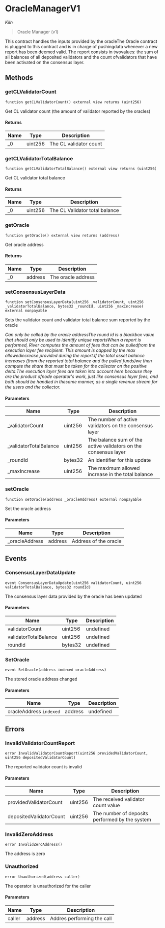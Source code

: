 # OracleManagerV1

*Kiln*

> Oracle Manager (v1)

This contract handles the inputs provided by the oracleThe Oracle contract is plugged to this contract and is in charge of pushingdata whenever a new report has been deemed valid. The report consists in twovalues: the sum of all balances of all deposited validators and the count ofvalidators that have been activated on the consensus layer.



## Methods

### getCLValidatorCount

```solidity
function getCLValidatorCount() external view returns (uint256)
```

Get CL validator count (the amount of validator reported by the oracles)




#### Returns

| Name | Type | Description |
|---|---|---|
| _0 | uint256 | The CL validator count |

### getCLValidatorTotalBalance

```solidity
function getCLValidatorTotalBalance() external view returns (uint256)
```

Get CL validator total balance




#### Returns

| Name | Type | Description |
|---|---|---|
| _0 | uint256 | The CL Validator total balance |

### getOracle

```solidity
function getOracle() external view returns (address)
```

Get oracle address




#### Returns

| Name | Type | Description |
|---|---|---|
| _0 | address | The oracle address |

### setConsensusLayerData

```solidity
function setConsensusLayerData(uint256 _validatorCount, uint256 _validatorTotalBalance, bytes32 _roundId, uint256 _maxIncrease) external nonpayable
```

Sets the validator count and validator total balance sum reported by the oracle

*Can only be called by the oracle addressThe round id is a blackbox value that should only be used to identify unique reportsWhen a report is performed, River computes the amount of fees that can be pulledfrom the execution layer fee recipient. This amount is capped by the max allowedincrease provided during the report.If the total asset balance increases (from the reported total balance and the pulled funds)we then compute the share that must be taken for the collector on the positive delta.The execution layer fees are taken into account here because they are the product ofnode operator&#39;s work, just like consensus layer fees, and both should be handled in thesame manner, as a single revenue stream for the users and the collector.*

#### Parameters

| Name | Type | Description |
|---|---|---|
| _validatorCount | uint256 | The number of active validators on the consensus layer |
| _validatorTotalBalance | uint256 | The balance sum of the active validators on the consensus layer |
| _roundId | bytes32 | An identifier for this update |
| _maxIncrease | uint256 | The maximum allowed increase in the total balance |

### setOracle

```solidity
function setOracle(address _oracleAddress) external nonpayable
```

Set the oracle address



#### Parameters

| Name | Type | Description |
|---|---|---|
| _oracleAddress | address | Address of the oracle |



## Events

### ConsensusLayerDataUpdate

```solidity
event ConsensusLayerDataUpdate(uint256 validatorCount, uint256 validatorTotalBalance, bytes32 roundId)
```

The consensus layer data provided by the oracle has been updated



#### Parameters

| Name | Type | Description |
|---|---|---|
| validatorCount  | uint256 | undefined |
| validatorTotalBalance  | uint256 | undefined |
| roundId  | bytes32 | undefined |

### SetOracle

```solidity
event SetOracle(address indexed oracleAddress)
```

The stored oracle address changed



#### Parameters

| Name | Type | Description |
|---|---|---|
| oracleAddress `indexed` | address | undefined |



## Errors

### InvalidValidatorCountReport

```solidity
error InvalidValidatorCountReport(uint256 providedValidatorCount, uint256 depositedValidatorCount)
```

The reported validator count is invalid



#### Parameters

| Name | Type | Description |
|---|---|---|
| providedValidatorCount | uint256 | The received validator count value |
| depositedValidatorCount | uint256 | The number of deposits performed by the system |

### InvalidZeroAddress

```solidity
error InvalidZeroAddress()
```

The address is zero




### Unauthorized

```solidity
error Unauthorized(address caller)
```

The operator is unauthorized for the caller



#### Parameters

| Name | Type | Description |
|---|---|---|
| caller | address | Addres performing the call |


